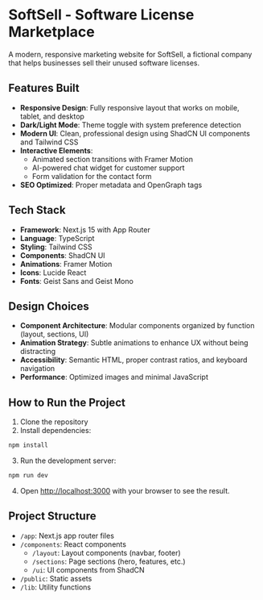 # SoftSell - Software License Marketplace

A modern, responsive marketing website for SoftSell, a fictional company that helps businesses sell their unused software licenses.

## Features Built

- **Responsive Design**: Fully responsive layout that works on mobile, tablet, and desktop
- **Dark/Light Mode**: Theme toggle with system preference detection
- **Modern UI**: Clean, professional design using ShadCN UI components and Tailwind CSS
- **Interactive Elements**:
  - Animated section transitions with Framer Motion
  - AI-powered chat widget for customer support
  - Form validation for the contact form
- **SEO Optimized**: Proper metadata and OpenGraph tags

## Tech Stack

- **Framework**: Next.js 15 with App Router
- **Language**: TypeScript
- **Styling**: Tailwind CSS
- **Components**: ShadCN UI
- **Animations**: Framer Motion
- **Icons**: Lucide React
- **Fonts**: Geist Sans and Geist Mono

## Design Choices

- **Component Architecture**: Modular components organized by function (layout, sections, UI)
- **Animation Strategy**: Subtle animations to enhance UX without being distracting
- **Accessibility**: Semantic HTML, proper contrast ratios, and keyboard navigation
- **Performance**: Optimized images and minimal JavaScript

## How to Run the Project

1. Clone the repository
2. Install dependencies:

```bash
npm install
```

3. Run the development server:

```bash
npm run dev
```

4. Open [http://localhost:3000](http://localhost:3000) with your browser to see the result.

## Project Structure

- `/app`: Next.js app router files
- `/components`: React components
  - `/layout`: Layout components (navbar, footer)
  - `/sections`: Page sections (hero, features, etc.)
  - `/ui`: UI components from ShadCN
- `/public`: Static assets
- `/lib`: Utility functions
